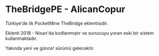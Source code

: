 # TheBridgePE - AlicanCopur

Türkiye'de ilk PocketMine TheBridge eklentisidir.

Eklenti 2018 - Nisan'da kodlanmıştır ve sunucuyu yoran eski bir sistem kullanmaktadır.

Yakında yeni ve günce! sürümü gelecektir.
